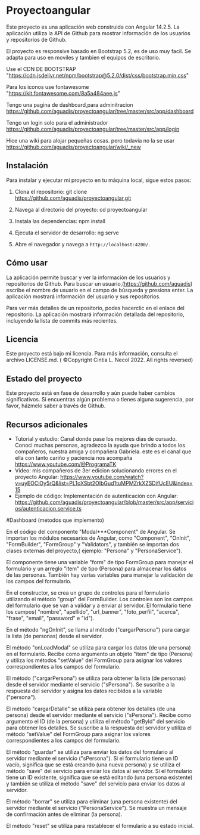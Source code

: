 # Proyectoangular

Este proyecto es una aplicación web construida con Angular 14.2.5. La aplicación utiliza la API de Github para mostrar información de los usuarios y repositorios de Github.

El proyecto es responsive basado en Bootstrap 5.2, es de uso muy facil. Se adapta para uso en moviles y tambien el equipos de escritorio.

Use el CDN DE BOOTSTRAP "https://cdn.jsdelivr.net/npm/bootstrap@5.2.0/dist/css/bootstrap.min.css"

Para los iconos use fontawesome "https://kit.fontawesome.com/8a5a484aee.js"

Tengo una pagina de dashboard,para adminitracion  https://github.com/aguadis/proyectoangular/tree/master/src/app/dashboard

Tengo un login solo para el administrador https://github.com/aguadis/proyectoangular/tree/master/src/app/login

Hice una wiki para alojar pequeñas cosas. pero todavia no la se usar https://github.com/aguadis/proyectoangular/wiki/_new



## Instalación

Para instalar y ejecutar mi proyecto en tu máquina local, sigue estos pasos:

1. Clona el repositorio:
git clone https://github.com/aguadis/proyectoangular.git


2. Navega al directorio del proyecto:
cd proyectoangular


3. Instala las dependencias:
npm install


4. Ejecuta el servidor de desarrollo:
ng serve


5. Abre el navegador y navega a `http://localhost:4200/`.


## Cómo usar

La aplicación permite buscar y ver la información de los usuarios y repositorios de Github. Para buscar un usuario,(https://github.com/aguadis) escribe el nombre de usuario en el campo de búsqueda y presiona enter. La aplicación mostrará información del usuario y sus repositorios.

Para ver más detalles de un repositorio, podes hacerclic en el enlace del repositorio. La aplicación mostrará información detallada del repositorio, incluyendo la lista de commits más recientes.


## Licencia

Este proyecto está bajo mi licencia. Para más información, consulta el archivo LICENSE.md.
( ©Copyright Cintia L. Necol 2022. All rights reversed)


## Estado del proyecto

Este proyecto está en fase de desarrollo y aún puede haber cambios significativos. Si encuentras algún problema o tienes alguna sugerencia, por favor, házmelo saber a través de Github.

## Recursos adicionales

- Tutorial y estudio:  Canal donde pase los mejores dias de cursado. Conoci muchas personas, agradezco la ayuda que brindo a todos los compañeros, nuestra amiga y compañera Gabriela. este es el canal que ella con tanto cariño y paciencia nos acompaña https://www.youtube.com/@ProgramaTK
- Video: mis compañeros de 3er edicion solucionando errores en el proyecto Angular: https://www.youtube.com/watch?v=uyEOCiOy5rQ&list=PL1oXSbt2OIbGud1tuMPMZrkXZSDifUcEU&index=15
- Ejemplo de código: Implementación de autenticación con Angular: https://github.com/aguadis/proyectoangular/blob/master/src/app/servicios/autenticacion.service.ts



#Dashboard (metodos que implemento)

En el código del componente "Modal***Component" de Angular. Se importan los módulos necesarios de Angular, como "Component", "OnInit", "FormBuilder", "FormGroup" y "Validators", y también se importan dos clases externas del proyecto,( ejemplo: "Persona" y "PersonaService").

El componente tiene una variable "form" de tipo FormGroup para manejar el formulario y un arreglo "item" de tipo (Persona) para almacenar los datos de las personas. También hay varias variables para manejar la validación de los campos del formulario.

En el constructor, se crea un grupo de controles para el formulario utilizando el método "group" del FormBuilder. Los controles son los campos del formulario que se van a validar y a enviar al servidor. El formulario tiene los campos( "nombre", "apellido", "url_banner", "foto_perfil", "acerca", "frase", "email", "password" e "id").

En el método "ngOnInit", se llama al método ("cargarPersona") para cargar la lista (de personas) desde el servidor.

El método "onLoadModal" se utiliza para cargar los datos (de una persona) en el formulario. Recibe como argumento un objeto "item" de tipo (Persona) y utiliza los métodos "setValue" del FormGroup para asignar los valores correspondientes a los campos del formulario.

El método ("cargarPersona") se utiliza para obtener la lista (de personas) desde el servidor mediante el servicio ("sPersona"). Se suscribe a la respuesta del servidor y asigna los datos recibidos a la variable ("persona").

El método "cargarDetalle" se utiliza para obtener los detalles (de una persona) desde el servidor mediante el servicio ("sPersona"). Recibe como argumento el ID (de la persona) y utiliza el método "getById" del servicio para obtener los detalles. Se suscribe a la respuesta del servidor y utiliza el método "setValue" del FormGroup para asignar los valores correspondientes a los campos del formulario.

El método "guardar" se utiliza para enviar los datos del formulario al servidor mediante el servicio ("sPersona"). Si el formulario tiene un ID vacío, significa que se está creando (una nueva persona) y se utiliza el método "save" del servicio para enviar los datos al servidor. Si el formulario tiene un ID existente, significa que se está editando (una persona existente) y también se utiliza el método "save" del servicio para enviar los datos al servidor.

El método "borrar" se utiliza para eliminar (una persona existente) del servidor mediante el servicio ("PersonaService"). Se muestra un mensaje de confirmación antes de eliminar (la persona).

El método "reset" se utiliza para restablecer el formulario a su estado inicial.

